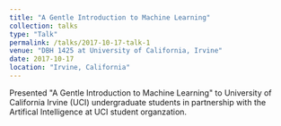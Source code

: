 ```yaml
---
title: "A Gentle Introduction to Machine Learning"
collection: talks
type: "Talk"
permalink: /talks/2017-10-17-talk-1
venue: "DBH 1425 at University of California, Irvine"
date: 2017-10-17
location: "Irvine, California"
---
```


Presented "A Gentle Introduction to Machine Learning" to University of California Irvine (UCI) undergraduate students in partnership with the Artifical Intelligence at UCI student organzation. 
